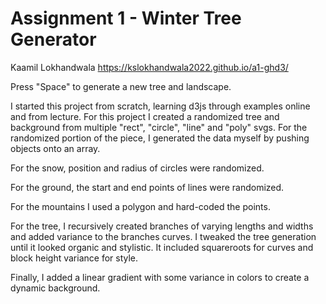 Assignment 1 - Winter Tree Generator
===
Kaamil Lokhandwala
https://kslokhandwala2022.github.io/a1-ghd3/

Press "Space" to generate a new tree and landscape.

I started this project from scratch, learning d3js through examples online and from lecture. For this project I created a randomized tree and background from multiple "rect", "circle", "line" and "poly" svgs. For the randomized portion of the piece, I generated the data myself by pushing objects onto an array.

For the snow, position and radius of circles were randomized.

For the ground, the start and end points of lines were randomized.

For the mountains I used a polygon and hard-coded the points.

For the tree, I recursively created branches of varying lengths and widths and added variance to the branches curves. 
I tweaked the tree generation until it looked organic and stylistic. It included squareroots for curves and block height variance for style.

Finally, I added a linear gradient with some variance in colors to create a dynamic background.
